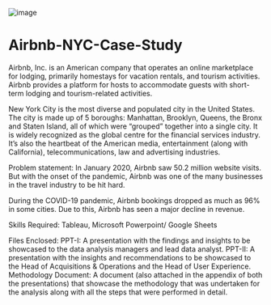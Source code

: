 ![image](https://images.surfacemag.com/app/uploads/2022/10/20115518/airbnb-logo.jpeg)
# Airbnb-NYC-Case-Study

Airbnb, Inc. is an American company that operates an online marketplace for lodging, primarily homestays for vacation rentals, and tourism activities. Airbnb provides a platform for hosts to accommodate guests with short-term lodging and tourism-related activities.

New York City is the most diverse and populated city in the United States. The city is made up of 5 boroughs: Manhattan, Brooklyn, Queens, the Bronx and Staten Island, all of which were “grouped” together into a single city. It is widely recognized as the global centre for the financial services industry. It’s also the heartbeat of the American media, entertainment (along with California), telecommunications, law and advertising industries.

Problem statement: In January 2020, Airbnb saw 50.2 million website visits. But with the onset of the pandemic, Airbnb was one of the many businesses in the travel industry to be hit hard.

During the COVID-19 pandemic, Airbnb bookings dropped as much as 96% in some cities. Due to this, Airbnb has seen a major decline in revenue.

Skills Required: Tableau, Microsoft Powerpoint/ Google Sheets

Files Enclosed: PPT-I: A presentation with the findings and insights to be showcased to the data analysis managers and lead data analyst. 
                PPT-II: A presentation with the insights and recommendations to be showcased to the Head of Acquisitions & Operations and the Head of User Experience. 
                Methodology Document: A document (also attached in the appendix of both the presentations) that showcase the methodology that was undertaken for the analysis along with all the steps that were performed in detail.
